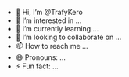 - 👋 Hi, I’m @TrafyKero
- 👀 I’m interested in ...
- 🌱 I’m currently learning ...
- 💞️ I’m looking to collaborate on ...
- 📫 How to reach me ...
- 😄 Pronouns: ...
- ⚡ Fun fact: ...

<!---
TrafyKero/TrafyKero is a ✨ special ✨ repository because its `README.md` (this file) appears on your GitHub profile.
You can click the Preview link to take a look at your changes.
--->
